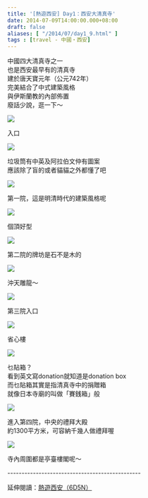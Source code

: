 ```yaml
---
title: '[熱遊西安] Day1：西安大清真寺'
date: 2014-07-09T14:00:00.000+08:00
draft: false
aliases: [ "/2014/07/day1_9.html" ]
tags : [travel - 中國・西安]
---
```


中國四大清真寺之一  
也是西安最早有的清真寺  
建於唐天寶元年（公元742年）  
完美結合了中式建築風格  
與伊斯蘭教的內部佈置  
廢話少說，逛一下～  

![](/images/xian1c1.jpg)

入口  

![](/images/xian1c2.jpg)

垃圾筒有中英及阿拉伯文仲有圖案  
應該除了盲的或者貓貓之外都懂了吧  

![](/images/xian1c3.jpg)

第一院，這是明清時代的建築風格呢  

![](/images/xian1c4.jpg)

個頂好型  

![](/images/xian1c5.jpg)

第二院的牌坊是石不是木的  

![](/images/xian1c6.jpg)

沖天雕龍～  

![](/images/xian1c7.jpg)

第三院入口  

![](/images/xian1c8.jpg)

省心樓  

![](/images/xian1c9.jpg)

乜貼箱？  
看到英文寫donation就知道是donation box  
而乜貼箱其實是指清真寺中的捐贈箱  
就像日本寺廟的叫做「賽銭箱」般  

![](/images/xian1c10.jpg)

進入第四院，中央的禮拜大殿  
約1300平方米，可容納千幾人做禮拜喔  

![](/images/xian1c11.jpg)

寺內周圍都是亭臺樓閣呢～  
  
\-----------------------------------------------  
  
延伸閱讀：[熱遊西安（6D5N）](https://hidie.net/xian6d5n/)
